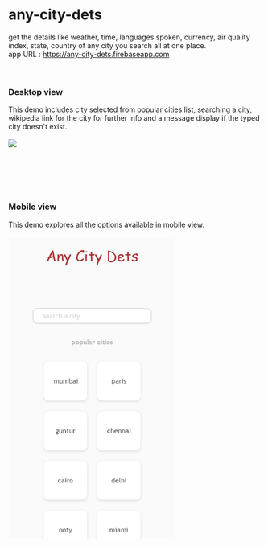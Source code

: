 # any-city-dets
get the details like weather, time, languages spoken, currency, air quality index, state, country of any city you search all at one place.
<br />
app URL : https://any-city-dets.firebaseapp.com
<br />
<br />
<br />
### Desktop view 
This demo includes city selected from popular cities list, searching a city, wikipedia link for the city for further info and a message display if the typed city doesn't exist.
<br />
<br />
<kbd>
  <img src="screenshots/demo.gif">
</kbd>


<br />
<br />
<br />
<br />

### Mobile view
This demo explores all the options available in mobile view.
<br/>
<br/>
<kbd>
  <img src="screenshots/mobile%20demo.gif"  height="600">
</kbd>

